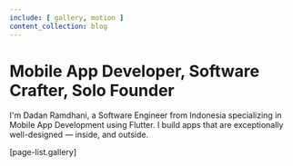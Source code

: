 ```yaml
---
include: [ gallery, motion ]
content_collection: blog
---
```


# Mobile App Developer, Software Crafter, Solo Founder

I'm Dadan Ramdhani, a Software Engineer from Indonesia specializing in Mobile App Development using Flutter. I build apps that are exceptionally well-designed — inside, and outside.

[page-list.gallery]
